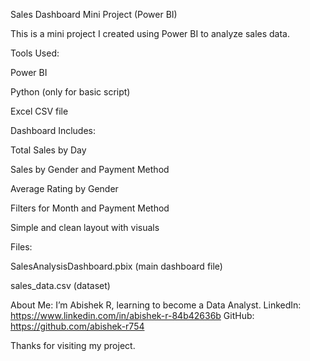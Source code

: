 Sales Dashboard Mini Project (Power BI)

This is a mini project I created using Power BI to analyze sales data.

Tools Used:

Power BI

Python (only for basic script)

Excel CSV file

Dashboard Includes:

Total Sales by Day

Sales by Gender and Payment Method

Average Rating by Gender

Filters for Month and Payment Method

Simple and clean layout with visuals

Files:

SalesAnalysisDashboard.pbix (main dashboard file)

sales_data.csv (dataset)

About Me:
I’m Abishek R, learning to become a Data Analyst.
LinkedIn: https://www.linkedin.com/in/abishek-r-84b42636b
GitHub: https://github.com/abishek-r754

Thanks for visiting my project.

